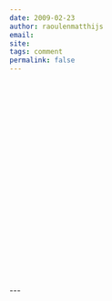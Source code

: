```yaml
---
date: 2009-02-23
author: raoulenmatthijs
email: 
site: 
tags: comment
permalink: false
---
```


<p>
<object width="425" height="344"><param name="movie" value="http://www.youtube.com/v/UFL0af--3KM&hl=nl&fs=1"></param><param name="allowFullScreen" value="true"></param><param name="allowscriptaccess" value="always"></param><embed src="http://www.youtube.com/v/UFL0af--3KM&hl=nl&fs=1" type="application/x-shockwave-flash" allowscriptaccess="always" allowfullscreen="true" width="425" height="344"></embed></object>
</p>
---
